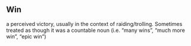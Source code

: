 ## Win 
a perceived victory, usually in the context of raiding/trolling. Sometimes treated as though it was a countable noun (i.e. “many wins”, “much more win”, “epic win”)